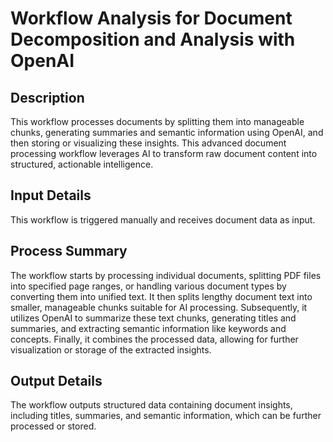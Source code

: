 # Workflow Analysis for Document Decomposition and Analysis with OpenAI

## Description
This workflow processes documents by splitting them into manageable chunks, generating summaries and semantic information using OpenAI, and then storing or visualizing these insights. This advanced document processing workflow leverages AI to transform raw document content into structured, actionable intelligence.

## Input Details
This workflow is triggered manually and receives document data as input.

## Process Summary
The workflow starts by processing individual documents, splitting PDF files into specified page ranges, or handling various document types by converting them into unified text. It then splits lengthy document text into smaller, manageable chunks suitable for AI processing. Subsequently, it utilizes OpenAI to summarize these text chunks, generating titles and summaries, and extracting semantic information like keywords and concepts. Finally, it combines the processed data, allowing for further visualization or storage of the extracted insights.

## Output Details
The workflow outputs structured data containing document insights, including titles, summaries, and semantic information, which can be further processed or stored.
